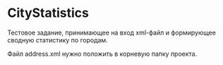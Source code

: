 # CityStatistics
Тестовое задание, принимающее на вход xml-файл и формирующее сводную статистику по городам.

Файл address.xml нужно положить в корневую папку проекта.
